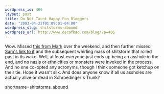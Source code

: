 ```yaml
--- 
wordpress_id: 406
layout: post
title: Do Not Taunt Happy Fun Bloggers
date: "2003-04-22T01:09:01-04:00"
wordpress_slug: shitstorms-abound
wordpress_url: http://www.decafbad.com/blog/?p=406
---
```

Wow.  Missed <a href="http://diveintomark.org/archives/2003/04/18/enough_already.html" target="_top">this from Mark</a> over
the weekend, and then further missed <a href="http://www.intertwingly.net/blog/1345.html" target="_top">Sam's link to it</a>
and the subsequent whirling mass of shitstorm that rolled past in its wake.  Well, at least everyone 
just ends up being an asshole in the end, and no nazis or ethnicities 
or monsters were invoked in the process.  And no one co-opted any acronyms, though I think
someone got ketchup on their tie.  Hope it wasn't silk.  And does anyone know if all us assholes
are actually alive or dead in Schroedinger's Trunk?
<!--more-->
shortname=shitstorms_abound
